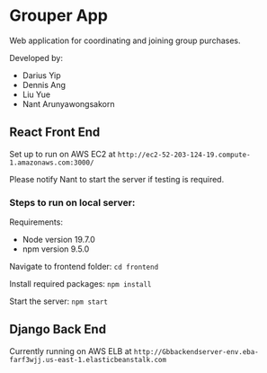 # Grouper App
Web application for coordinating and joining group purchases.

Developed by:
- Darius Yip
- Dennis Ang
- Liu Yue
- Nant Arunyawongsakorn

## React Front End
Set up to run on AWS EC2 at `http://ec2-52-203-124-19.compute-1.amazonaws.com:3000/`

Please notify Nant to start the server if testing is required.

### Steps to run on local server:

Requirements:
- Node version 19.7.0
- npm version 9.5.0

Navigate to frontend folder: `cd frontend`

Install required packages: `npm install`

Start the server: `npm start`

## Django Back End

Currently running on AWS ELB at `http://Gbbackendserver-env.eba-farf3wjj.us-east-1.elasticbeanstalk.com`
